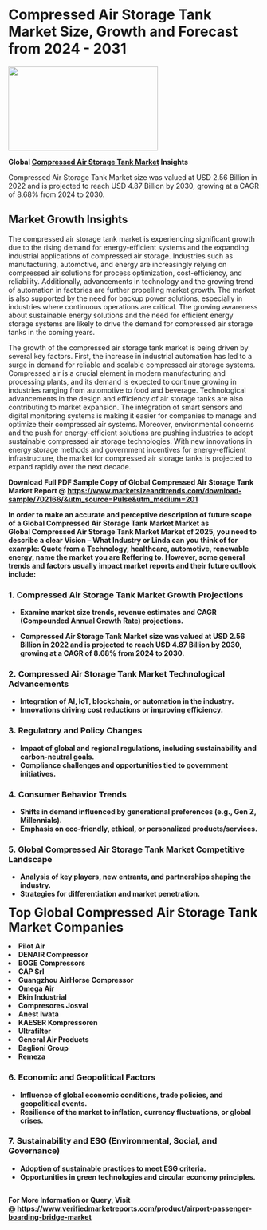 <H1>Compressed Air Storage Tank Market Size, Growth and Forecast from 2024 - 2031</H1><img class="aligncenter size-medium wp-image-584254" src="https://thirdeyenews.in/wp-content/uploads/2024/09/Global-Market-Research-300x168.jpeg" alt="" width="300" height="168" /><p><strong>Global&nbsp;<a href="https://www.marketsizeandtrends.com/download-sample/702166/&amp;utm_source=Pulse&amp;utm_medium=201">Compressed Air Storage Tank Market</a> Insights</strong></p><p>Compressed Air Storage Tank Market size was valued at USD 2.56 Billion in 2022 and is projected to reach USD 4.87 Billion by 2030, growing at a CAGR of 8.68% from 2024 to 2030.</p><p><h2>Market Growth Insights</h2> <p>The compressed air storage tank market is experiencing significant growth due to the rising demand for energy-efficient systems and the expanding industrial applications of compressed air storage. Industries such as manufacturing, automotive, and energy are increasingly relying on compressed air solutions for process optimization, cost-efficiency, and reliability. Additionally, advancements in technology and the growing trend of automation in factories are further propelling market growth. The market is also supported by the need for backup power solutions, especially in industries where continuous operations are critical. The growing awareness about sustainable energy solutions and the need for efficient energy storage systems are likely to drive the demand for compressed air storage tanks in the coming years.</p> <p><strong></strong></p> <p>The growth of the compressed air storage tank market is being driven by several key factors. First, the increase in industrial automation has led to a surge in demand for reliable and scalable compressed air storage systems. Compressed air is a crucial element in modern manufacturing and processing plants, and its demand is expected to continue growing in industries ranging from automotive to food and beverage. Technological advancements in the design and efficiency of air storage tanks are also contributing to market expansion. The integration of smart sensors and digital monitoring systems is making it easier for companies to manage and optimize their compressed air systems. Moreover, environmental concerns and the push for energy-efficient solutions are pushing industries to adopt sustainable compressed air storage technologies. With new innovations in energy storage methods and government incentives for energy-efficient infrastructure, the market for compressed air storage tanks is projected to expand rapidly over the next decade.</p> <p><strong></p><p><span class=""><strong>Download Full PDF Sample Copy of Global Compressed Air Storage Tank Market Report</strong> @ <a href="https://www.marketsizeandtrends.com/download-sample/702166/&amp;utm_source=Pulse&amp;utm_medium=201" target="_blank">https://www.marketsizeandtrends.com/download-sample/702166/&amp;utm_source=Pulse&amp;utm_medium=201</a></span></p><p>In order to make an accurate and perceptive description of future scope of a Global&nbsp;Compressed Air Storage Tank Market Market as Global&nbsp;Compressed Air Storage Tank Market Market of 2025, you need to describe a clear Vision &ndash; What Industry or Linda can you think of for example: Quote from a Technology, healthcare, automotive, renewable energy, name the market you are Reffering to. However, some general trends and factors usually impact market reports and their future outlook include:</p><h3>1.&nbsp;<strong>Compressed Air Storage Tank Market Growth Projections</strong></h3><ul><li>Examine market size trends, revenue estimates and CAGR (Compounded Annual Growth Rate) projections.</li><li><p>Compressed Air Storage Tank Market size was valued at USD 2.56 Billion in 2022 and is projected to reach USD 4.87 Billion by 2030, growing at a CAGR of 8.68% from 2024 to 2030.</p></li></ul><h3>2.&nbsp;<strong>Compressed Air Storage Tank Market Technological Advancements</strong></h3><ul><li>Integration of AI, IoT, blockchain, or automation in the industry.</li><li>Innovations driving cost reductions or improving efficiency.</li></ul><h3>3.&nbsp;<strong>Regulatory and Policy Changes</strong></h3><ul><li>Impact of global and regional regulations, including sustainability and carbon-neutral goals.</li><li>Compliance challenges and opportunities tied to government initiatives.</li></ul><h3>4.&nbsp;<strong>Consumer Behavior Trends</strong></h3><ul><li>Shifts in demand influenced by generational preferences (e.g., Gen Z, Millennials).</li><li>Emphasis on eco-friendly, ethical, or personalized products/services.</li></ul><h3>5.&nbsp;<strong>Global Compressed Air Storage Tank Market Competitive Landscape</strong></h3><ul><li>Analysis of key players, new entrants, and partnerships shaping the industry.</li><li>Strategies for differentiation and market penetration.</li></ul><p data-pm-slice="1 1 []"><span style="color: inherit; font-family: inherit; font-size: 25px;">Top Global Compressed Air Storage Tank Market Companies</span></p><div class="" data-test-id=""><p><li>Pilot Air</li><li> DENAIR Compressor</li><li> BOGE Compressors</li><li> CAP Srl</li><li> Guangzhou AirHorse Compressor</li><li> Omega Air</li><li> Ekin Industrial</li><li> Compresores Josval</li><li> Anest Iwata</li><li> KAESER Kompressoren</li><li> Ultrafilter</li><li> General Air Products</li><li> Baglioni Group</li><li> Remeza</li></p></div><h3>6.&nbsp;<strong>Economic and Geopolitical Factors</strong></h3><ul><li>Influence of global economic conditions, trade policies, and geopolitical events.</li><li>Resilience of the market to inflation, currency fluctuations, or global crises.</li></ul><h3>7.&nbsp;<strong>Sustainability and ESG (Environmental, Social, and Governance)</strong></h3><ul><li>Adoption of sustainable practices to meet ESG criteria.</li><li>Opportunities in green technologies and circular economy principles.</li></ul><h2><strong style="font-size: 14px;">For More Information or Query, Visit @&nbsp;</strong><a style="background-color: #ffffff; font-size: 14px;" href="https://www.marketsizeandtrends.com/report/compressed-air-storage-tank-market/" target="_blank">https://www.verifiedmarketreports.com/product/airport-passenger-boarding-bridge-market</a></h2>
